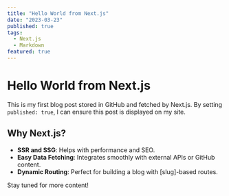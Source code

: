 ```yaml
---
title: "Hello World from Next.js"
date: "2023-03-23"
published: true
tags:
  - Next.js
  - Markdown
featured: true
---
```


# Hello World from Next.js

This is my first blog post stored in GitHub and fetched by Next.js. By setting `published: true`, I can ensure this post is displayed on my site.

## Why Next.js?

- **SSR and SSG**: Helps with performance and SEO.  
- **Easy Data Fetching**: Integrates smoothly with external APIs or GitHub content.  
- **Dynamic Routing**: Perfect for building a blog with [slug]-based routes.

Stay tuned for more content!
